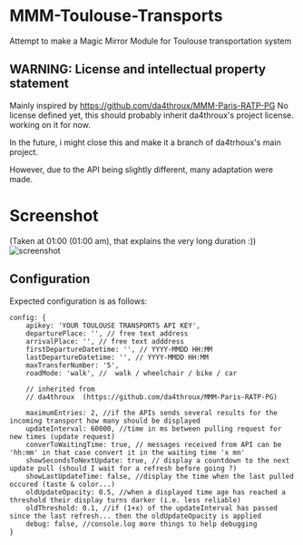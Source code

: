 # MMM-Toulouse-Transports
Attempt to make a Magic Mirror Module for Toulouse transportation system

## WARNING: License and intellectual property statement
Mainly inspired by https://github.com/da4throux/MMM-Paris-RATP-PG
No license defined yet, this should probably inherit da4throux's project license.
working on it for now.

In the future, i might close this and make it a branch of da4trhoux's main project.

However, due to the API being slightly different, many adaptation were made.

# Screenshot
(Taken at 01:00 (01:00 am), that explains the very long duration :))
![screenshot](https://github.com/Telomere31/MMM-Toulouse-Transports/blob/master/MMM-Toulouse-Transports-prototype.png)

## Configuration
Expected configuration is as follows:

```
config: {
    apikey: 'YOUR TOULOUSE TRANSPORTS API KEY',
    departurePlace: '', // free text address
    arrivalPlace: '', // free text adddress
    firstDepartureDatetime: '', // YYYY-MMDD HH:MM
    lastDepartureDatetime: '', // YYYY-MMDD HH:MM
    maxTransferNumber: '5',
    roadMode: 'walk', //  walk / wheelchair / bike / car

    // inherited from
    // da4throux  (https://github.com/da4throux/MMM-Paris-RATP-PG)
    
    maximumEntries: 2, //if the APIs sends several results for the incoming transport how many should be displayed
    updateInterval: 60000, //time in ms between pulling request for new times (update request)
    converToWaitingTime: true, // messages received from API can be 'hh:mm' in that case convert it in the waiting time 'x mn'
    showSecondsToNextUpdate: true, // display a countdown to the next update pull (should I wait for a refresh before going ?)
    showLastUpdateTime: false, //display the time when the last pulled occured (taste & color...)
    oldUpdateOpacity: 0.5, //when a displayed time age has reached a threshold their display turns darker (i.e. less reliable)
    oldThreshold: 0.1, //if (1+x) of the updateInterval has passed since the last refresh... then the oldUpdateOpacity is applied
    debug: false, //console.log more things to help debugging
}
```
